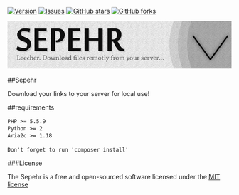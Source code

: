 [![Version     ](https://img.shields.io/github/release/be4ev/sepehr.svg)](https://github.com/be4ev/sepehr/releases/)
[![Issues      ](https://img.shields.io/github/issues/be4ev/sepehr.svg)](https://github.com/be4ev/sepehr/issues/)
[![GitHub stars](https://img.shields.io/github/stars/be4ev/sepehr.svg)](https://github.com/be4ev/sepehr/stargazers)
[![GitHub forks](https://img.shields.io/github/forks/be4ev/sepehr.svg)](https://github.com/be4ev/sepehr/network)

![Logo](logo.jpg)

##Sepehr

Download your links to your server for local use!

##requirements

    PHP >= 5.5.9
    Python >= 2
    Aria2c >= 1.18
    
    Don't forget to run 'composer install'


###License

The Sepehr is a free and open-sourced software licensed under the [MIT license](http://opensource.org/licenses/MIT)